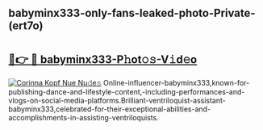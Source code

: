 ## babyminx333-only-fans​-leaked-photo​-Private-(ert7o)


# <h2><a href="https://mediaupload.pro?title=babyminx333&ref=git">🔗👉 🔴 babyminx333-P𝚑ot𝚘𝚜-V𝚒d𝚎o</a></h2>

[![Corinna Kopf Nue Nu𝚍e𝚜](https://i.imgur.com/0qMVB7G.gif)](https://mediaupload.pro?title=babyminx333&ref=git)
Online-influencer-babyminx333,known-for-publishing-dance-and-lifestyle-content,-including-performances-and-vlogs-on-social-media-platforms.Brilliant-ventriloquist-assistant-babyminx333,celebrated-for-their-exceptional-abilities-and-accomplishments-in-assisting-ventriloquists.  